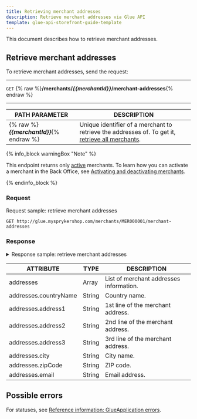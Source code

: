 ```yaml
---
title: Retrieving merchant addresses
description: Retrieve merchant addresses via Glue API
template: glue-api-storefront-guide-template
---
```


This document describes how to retrieve merchant addresses.

## Retrieve merchant addresses

To retrieve merchant addresses, send the request:

***
`GET` {% raw %}**/merchants/*{{merchantId}}*/merchant-addresses**{% endraw %}
***

| PATH PARAMETER | DESCRIPTION |
| --- | --- |
| {% raw %}***{{merchantId}}***{% endraw %} | Unique identifier of a merchant to retrieve the addresses of. To get it, [retrieve all merchants](/docs/marketplace/dev/glue-api-guides/{{page.version}}/merchants/retrieving-merchants.html#retrieve-merchants). |

{% info_block warningBox "Note" %}

This endpoint returns only [active](/docs/marketplace/user/features/{{page.version}}/marketplace-merchant-feature-overview/marketplace-merchant-feature-overview.html#merchant-statuses) merchants. To learn how you can activate a merchant in the Back Office, see [Activating and deactivating merchants](/docs/marketplace/user/back-office-user-guides/{{page.version}}/marketplace/merchants/managing-merchants.html#activating-and-deactivating-merchants).

{% endinfo_block %}


### Request

Request sample: retrieve merchant addresses

`GET http://glue.mysprykershop.com/merchants/MER000001/merchant-addresses`

### Response

<details><summary markdown='span'>Response sample: retrieve merchant addresses</summary>

```json
{
    "data": [
        {
            "type": "merchant-addresses",
            "id": "MER000001",
            "attributes": {
                "addresses": [
                    {
                        "countryName": "CountryName",
                        "address1": "address1",
                        "address2": "address2",
                        "address3": null,
                        "city": "City",
                        "zipCode": null,
                        "email": null
                    },
                    {
                        "countryName": "CountryName2",
                        "address1": "address3",
                        "address2": "address4",
                        "address3": null,
                        "city": "City2",
                        "zipCode": null,
                        "email": null
                    },
                    {
                        "countryName": "Germany",
                        "address1": "Caroline-Michaelis-Straße",
                        "address2": "8",
                        "address3": "",
                        "city": "Berlin",
                        "zipCode": "10115",
                        "email": null
                    }
                ]
            },
            "links": {
                "self": "https://glue.mysprykershop.com/merchants/MER000001/merchant-addresses"
            }
        }
    ],
    "links": {
        "self": "https://glue.mysprykershop.com/merchants/MER000001/merchant-addresses"
    }
}
```
</details>

<a name="merchant-addresses-response-attributes"></a>

| ATTRIBUTE | TYPE | DESCRIPTION  |
| ------------- | -------- | --------------- |
| addresses       | Array    | List of merchant addresses information. |
| addresses.countryName     | String   | Country name.                |
| addresses.address1        | String   | 1st line of the merchant address.   |
| addresses.address2        | String   | 2nd line of the merchant address.   |
| addresses.address3        | String   | 3rd line of the merchant address.   |
| addresses.city            | String   | City name.                   |
| addresses.zipCode         | String   | ZIP code.                           |
| addresses.email           | String   | Email address.                      |

## Possible errors

For statuses, see [Reference information: GlueApplication errors](/docs/scos/dev/glue-api-guides/{{page.version}}/reference-information-glueapplication-errors.html).
